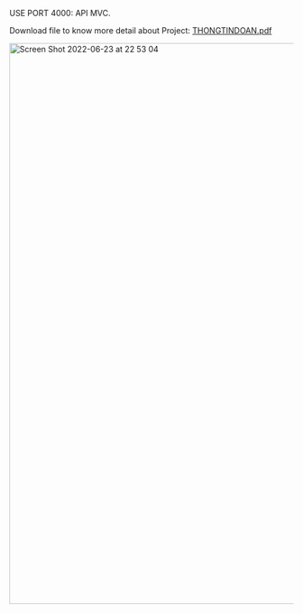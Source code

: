 USE PORT 4000:
API MVC.

Download file to know more detail about Project:
[THONGTINDOAN.pdf](https://github.com/letanprox/FoodApp-API-SERVER/files/8968815/THONGTINDOAN.pdf)



<img width="994" alt="Screen Shot 2022-06-23 at 22 53 04" src="https://user-images.githubusercontent.com/54614140/175341972-f87d341e-9268-40b0-80b6-a254de82878f.png">
